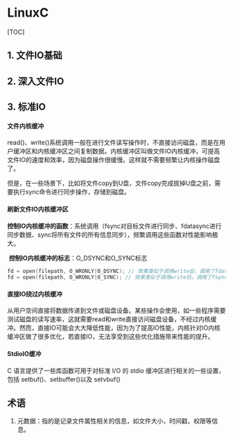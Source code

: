 # LinuxC
[TOC]



## 1. 文件IO基础

## 2. 深入文件IO

## 3. 标准IO

#### 文件内核缓冲

​	read()、write()系统调用一般在进行文件读写操作时，不直接访问磁盘，而是在用户缓冲区和内核缓冲区之间复制数据。内核缓冲区叫做文件IO内核缓冲，可提高文件IO的速度和效率，因为磁盘操作很缓慢。这样就不需要频繁让内核操作磁盘了。

​	但是，在一些场景下，比如将文件copy到U盘，文件copy完成拔掉U盘之前，需要执行sync命令进行同步操作，存储到磁盘。

#### 刷新文件IO内核缓冲区

​	**控制IO内核缓冲的函数**：系统调用（fsync对目标文件进行同步、fdatasync进行同步数据、sync将所有文件的所有信息同步），频繁调用这些函数对性能影响极大。	

​	**控制IO内核缓冲的标志**：O_DSYNC和O_SYNC标志

```c
fd = open(filepath, O_WRONLY|O_DSYNC); // 效果类似于调用write后，调用了fdatasync函数，进行数据同步
fd = open(filepath, O_WRONLY|O_SYNC); // 效果类似于调用write后，调用了fsync函数，将文件内容数据和元数据进行同步
```



#### **直接IO绕过内核缓冲**

​	从用户空间直接将数据传递到文件或磁盘设备。某些操作会使用，如一些程序需要测试磁盘的读写速率，这就需要read和write直接访问磁盘设备，不经过内核缓冲。然而，直接IO可能会大大降低性能，因为为了提高IO性能，内核针对IO内核缓冲区做了很多优化，若直接IO，无法享受到这些优化措施带来性能的提升。

#### StdioIO缓冲

C 语言提供了一些库函数可用于对标准 I/O 的 stdio 缓冲区进行相关的一些设置， 包括 setbuf()、setbuffer()以及 setvbuf()

## 术语

1. 元数据：指的是记录文件属性相关的信息，如文件大小，时间戳，权限等信息。


